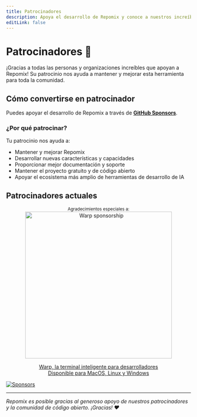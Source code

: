 ```yaml
---
title: Patrocinadores
description: Apoya el desarrollo de Repomix y conoce a nuestros increíbles patrocinadores
editLink: false
---
```


# Patrocinadores 💖

¡Gracias a todas las personas y organizaciones increíbles que apoyan a Repomix! Su patrocinio nos ayuda a mantener y mejorar esta herramienta para toda la comunidad.

## Cómo convertirse en patrocinador

Puedes apoyar el desarrollo de Repomix a través de **[GitHub Sponsors](https://github.com/sponsors/yamadashy)**.

### ¿Por qué patrocinar?

Tu patrocinio nos ayuda a:
- Mantener y mejorar Repomix
- Desarrollar nuevas características y capacidades
- Proporcionar mejor documentación y soporte
- Mantener el proyecto gratuito y de código abierto
- Apoyar el ecosistema más amplio de herramientas de desarrollo de IA

## Patrocinadores actuales

<div align="center">
   <sup>Agradecimientos especiales a:</sup>

   <a href="https://www.warp.dev/repomix" target="_blank">
      <img alt="Warp sponsorship" width="400" src="/images/sponsors/warp/Terminal-Image.png">
   </a>

  [Warp, la terminal inteligente para desarrolladores](https://www.warp.dev/repomix)  
  [Disponible para MacOS, Linux y Windows](https://www.warp.dev/repomix)
</div>

[![Sponsors](https://cdn.jsdelivr.net/gh/yamadashy/sponsor-list/sponsors/sponsors.png)](https://github.com/sponsors/yamadashy)

---

*Repomix es posible gracias al generoso apoyo de nuestros patrocinadores y la comunidad de código abierto. ¡Gracias! ❤️*